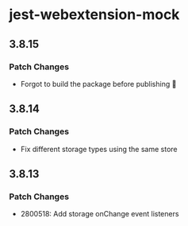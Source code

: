 # jest-webextension-mock

## 3.8.15

### Patch Changes

- Forgot to build the package before publishing 🤦

## 3.8.14

### Patch Changes

- Fix different storage types using the same store

## 3.8.13

### Patch Changes

- 2800518: Add storage onChange event listeners
